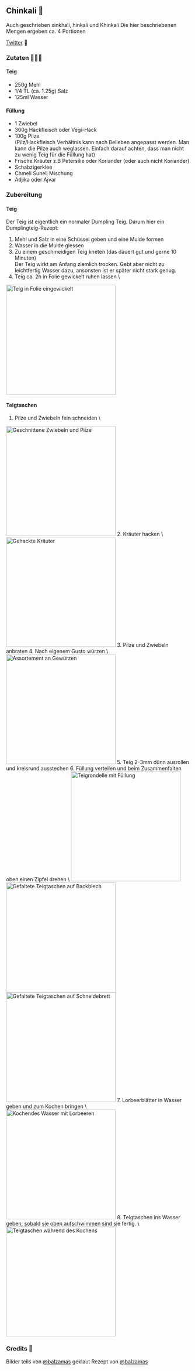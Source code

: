 ## Chinkali 🥟

Auch geschrieben xinkhali, hinkali und Khinkali
Die hier beschriebenen Mengen ergeben ca. 4 Portionen

[Twitter](https://twitter.com/BergerWthur/status/1479501532768968707) :thread:

### Zutaten 🧅🍄🥩
#### Teig
- 250g Mehl
- 1/4 TL (ca. 1.25g) Salz
- 125ml Wasser

#### Füllung
- 1 Zwiebel
- 300g Hackfleisch oder Vegi-Hack
- 100g Pilze \
(Pilz/Hackfleisch Verhältnis kann nach Belieben angepasst werden. Man kann die Pilze auch weglassen. Einfach darauf achten, dass man nicht zu wenig Teig für die Füllung hat)
- Frische Kräuter z.B Petersilie oder Koriander (oder auch nicht Koriander)
- Schabzigerklee
- Chmeli Suneli Mischung
- Adjika oder Ajvar

### Zubereitung
#### Teig
Der Teig ist eigentlich ein normaler Dumpling Teig. Darum hier ein Dumplingteig-Rezept:

1. Mehl und Salz in eine Schüssel geben und eine Mulde formen
2. Wasser in die Mulde giessen
3. Zu einem geschmeidigen Teig kneten (das dauert gut und gerne 10 Minuten) \
Der Teig wirkt am Anfang ziemlich trocken. Gebt aber nicht zu leichtfertig Wasser dazu, ansonsten ist er später nicht stark genug.
4. Teig ca. 2h in Folie gewickelt ruhen lassen \
<img src="images/chinkali/teig_aufgehenlassen.jpg" alt="Teig in Folie eingewickelt" style="width:300px">

#### Teigtaschen

1. Pilze und Zwiebeln fein schneiden \
<img src="images/chinkali/inhalt.jpg" alt="Geschnittene Zwiebeln und Pilze" style="width:300px">
2. Kräuter hacken \
<img src="images/chinkali/kraeuter.jpg" alt="Gehackte Kräuter" style="width:300px">
3. Pilze und Zwiebeln anbraten
4. Nach eigenem Gusto würzen \
<img src="images/chinkali/gewuerze.jpg" alt="Assortement an Gewürzen" style="width:300px">
5. Teig 2-3mm dünn ausrollen und kreisrund ausstechen
6. Füllung verteilen und beim Zusammenfalten oben einen Zipfel drehen \
<img src="images/chinkali/auffuellen.jpg" alt="Teigrondelle mit Füllung" style="width:300px">
<img src="images/chinkali/zipfel.jpg" alt="Gefaltete Teigtaschen auf Backblech" style="width:300px">
<img src="images/chinkali/zipfel2.jpg" alt="Gefaltete Teigtaschen auf Schneidebrett" style="width:300px">
7. Lorbeerblätter in Wasser geben und zum Kochen bringen \
<img src="images/chinkali/lorbeeren.jpg" alt="Kochendes Wasser mit Lorbeeren" style="width:300px">
8. Teigtaschen ins Wasser geben, sobald sie oben aufschwimmen sind sie fertig. \
<img src="images/chinkali/kochen.jpg" alt="Teigtaschen während des Kochens" style="width:300px">

### Credits 🫶
Bilder teils von [@balzamas](@balzamas) geklaut
Rezept von [@balzamas](@balzamas)

